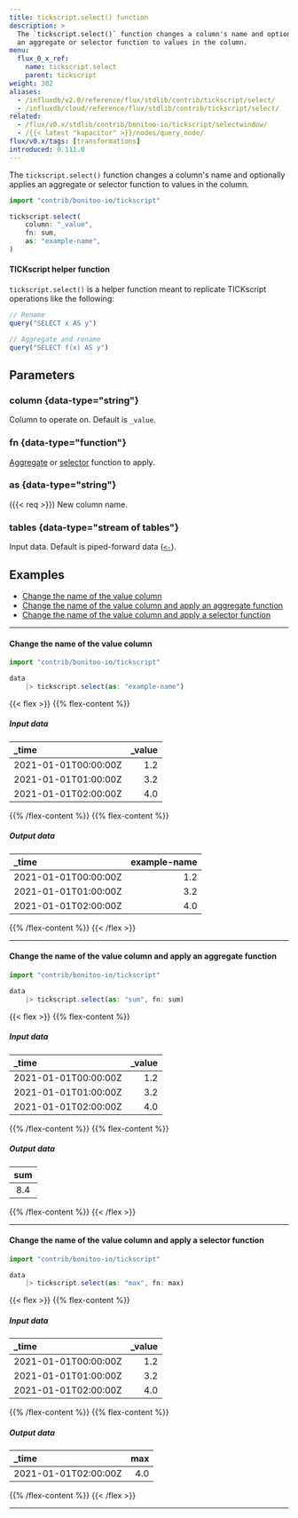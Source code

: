 ```yaml
---
title: tickscript.select() function
description: >
  The `tickscript.select()` function changes a column's name and optionally applies
  an aggregate or selector function to values in the column.
menu:
  flux_0_x_ref:
    name: tickscript.select
    parent: tickscript
weight: 302
aliases:
  - /influxdb/v2.0/reference/flux/stdlib/contrib/tickscript/select/
  - /influxdb/cloud/reference/flux/stdlib/contrib/tickscript/select/
related:
  - /flux/v0.x/stdlib/contrib/bonitoo-io/tickscript/selectwindow/
  - /{{< latest "kapacitor" >}}/nodes/query_node/
flux/v0.x/tags: [transformations]
introduced: 0.111.0
---
```


The `tickscript.select()` function changes a column's name and optionally applies
an aggregate or selector function to values in the column.

```js
import "contrib/bonitoo-io/tickscript"

tickscript.select(
    column: "_value",
    fn: sum,
    as: "example-name",
)
```

#### TICKscript helper function
`tickscript.select()` is a helper function meant to replicate TICKscript operations
like the following:

```js
// Rename
query("SELECT x AS y")

// Aggregate and rename
query("SELECT f(x) AS y")
```

## Parameters

### column {data-type="string"}
Column to operate on.
Default is `_value`.

### fn {data-type="function"}
[Aggregate](/flux/v0.x/function-types/#aggregates) or [selector](/flux/v0.x/function-types/#selectors)
function to apply.

### as {data-type="string"}
({{< req >}})
New column name.

### tables {data-type="stream of tables"}
Input data.
Default is piped-forward data ([`<-`](/flux/v0.x/spec/expressions/#pipe-expressions)).

## Examples

- [Change the name of the value column](#change-the-name-of-the-value-column)
- [Change the name of the value column and apply an aggregate function](#change-the-name-of-the-value-column-and-apply-an-aggregate-function)
- [Change the name of the value column and apply a selector function](#change-the-name-of-the-value-column-and-apply-a-selector-function)

---

#### Change the name of the value column
```js
import "contrib/bonitoo-io/tickscript"

data
    |> tickscript.select(as: "example-name")
```

{{< flex >}}
{{% flex-content %}}
##### Input data
| _time                | _value |
|:-----                | ------:|
| 2021-01-01T00:00:00Z | 1.2    |
| 2021-01-01T01:00:00Z | 3.2    |
| 2021-01-01T02:00:00Z | 4.0    |
{{% /flex-content %}}
{{% flex-content %}}
##### Output data
| _time                | example-name |
|:-----                | ------------:|
| 2021-01-01T00:00:00Z | 1.2          |
| 2021-01-01T01:00:00Z | 3.2          |
| 2021-01-01T02:00:00Z | 4.0          |
{{% /flex-content %}}
{{< /flex >}}

---

#### Change the name of the value column and apply an aggregate function
```js
import "contrib/bonitoo-io/tickscript"

data
    |> tickscript.select(as: "sum", fn: sum)
```

{{< flex >}}
{{% flex-content %}}
##### Input data
| _time                | _value |
|:-----                | ------:|
| 2021-01-01T00:00:00Z | 1.2    |
| 2021-01-01T01:00:00Z | 3.2    |
| 2021-01-01T02:00:00Z | 4.0    |
{{% /flex-content %}}
{{% flex-content %}}
##### Output data
| sum |
|:---:|
| 8.4 |
{{% /flex-content %}}
{{< /flex >}}

---

#### Change the name of the value column and apply a selector function
```js
import "contrib/bonitoo-io/tickscript"

data
    |> tickscript.select(as: "max", fn: max)
```

{{< flex >}}
{{% flex-content %}}
##### Input data
| _time                | _value |
|:-----                | ------:|
| 2021-01-01T00:00:00Z | 1.2    |
| 2021-01-01T01:00:00Z | 3.2    |
| 2021-01-01T02:00:00Z | 4.0    |
{{% /flex-content %}}
{{% flex-content %}}
##### Output data
| _time                | max |
|:-----                | ---:|
| 2021-01-01T02:00:00Z | 4.0 |
{{% /flex-content %}}
{{< /flex >}}

---
